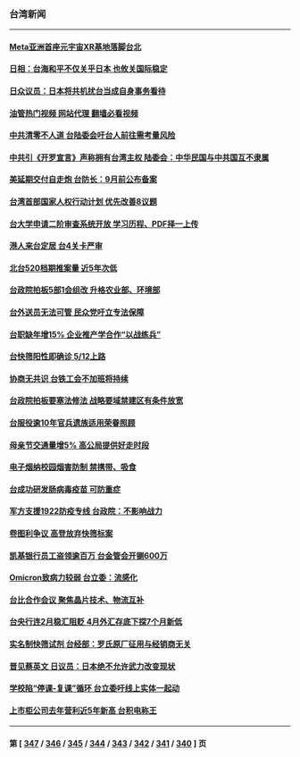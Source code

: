 ### 台湾新闻
---
#### [Meta亚洲首座元宇宙XR基地落脚台北](../../pages/ncid1349361/n13728444.md?05062045) 
#### [日相：台海和平不仅关乎日本 也攸关国际稳定](../../pages/ncid1349361/n13728449.md?05062045) 
#### [日众议员：日本将共机扰台当成自身事务看待](../../pages/ncid1349361/n13728379.md?05062045) 
#### [油管热门视频 网站代理 翻墙必看视频](http://209.222.30.114:81/youtube.html?05062045)
#### [中共清零不人道 台陆委会吁台人前往需考量风险](../../pages/ncid1349361/n13727852.md?05062045) 
#### [中共引《开罗宣言》声称拥有台湾主权 陆委会：中华民国与中共国互不隶属](../../pages/ncid1349361/n13727906.md?05062045) 
#### [美延期交付自走炮 台防长：9月前公布备案](../../pages/ncid1349361/n13727782.md?05062045) 
#### [台湾首部国家人权行动计划 优先改善8议题](../../pages/ncid1349361/n13727981.md?05062045) 
#### [台大学申请二阶审查系统开放 学习历程、PDF择一上传](../../pages/ncid1349361/n13727930.md?05062045) 
#### [港人来台定居 台4关卡严审](../../pages/ncid1349361/n13727978.md?05062045) 
#### [北台520档期推案量 近5年次低](../../pages/ncid1349361/n13727980.md?05062045) 
#### [台政院拍板5部1会组改 升格农业部、环境部](../../pages/ncid1349361/n13727982.md?05062045) 
#### [台外送员无法可管 民众党吁立专法保障](../../pages/ncid1349361/n13727932.md?05062045) 
#### [台职缺年增15% 企业推产学合作“以战练兵”](../../pages/ncid1349361/n13727907.md?05062045) 
#### [台快筛阳性即确诊 5/12上路](../../pages/ncid1349361/n13727928.md?05062045) 
#### [协商无共识 台铁工会不加班将持续](../../pages/ncid1349361/n13727931.md?05062045) 
#### [台政院拍板要塞法修法 战略要域禁建区有条件放宽](../../pages/ncid1349361/n13727942.md?05062045) 
#### [台服役逾10年官兵遗族适用荣眷照顾](../../pages/ncid1349361/n13727940.md?05062045) 
#### [母亲节交通量增5% 高公局提供好走时段](../../pages/ncid1349361/n13727941.md?05062045) 
#### [电子烟纳校园烟害防制 禁携带、吸食](../../pages/ncid1349361/n13727938.md?05062045) 
#### [台成功研发肠病毒疫苗 可防重症](../../pages/ncid1349361/n13727935.md?05062045) 
#### [军方支援1922防疫专线 台政院：不影响战力](../../pages/ncid1349361/n13727910.md?05062045) 
#### [卷图利争议 高登放弃快筛标案](../../pages/ncid1349361/n13727846.md?05062045) 
#### [凯基银行员工盗领逾百万 台金管会开铡600万](../../pages/ncid1349361/n13727848.md?05062045) 
#### [Omicron致病力较弱 台立委：流感化](../../pages/ncid1349361/n13727849.md?05062045) 
#### [台比合作会议 聚焦晶片技术、物流互补](../../pages/ncid1349361/n13727840.md?05062045) 
#### [台央行连2月稳汇阻贬 4月外汇存底下探7个月新低](../../pages/ncid1349361/n13727885.md?05062045) 
#### [实名制快筛试剂 台经部：罗氏原厂征用与经销商无关](../../pages/ncid1349361/n13727850.md?05062045) 
#### [晋见蔡英文 日议员：日本绝不允许武力改变现状](../../pages/ncid1349361/n13727838.md?05062045) 
#### [学校陷“停课-复课”循环 台立委吁线上实体一起动](../../pages/ncid1349361/n13727853.md?05062045) 
#### [上市柜公司去年营利近5年新高 台积电称王](../../pages/ncid1349361/n13727855.md?05062045) 

---
#### 第 [ [347](./347.md?05062045) / [346](./346.md?05062045) / [345](./345.md?05062045) / [344](./344.md?05062045) / [343](./343.md?05062045) / [342](./342.md?05062045) / [341](./341.md?05062045) / [340](./340.md?05062045) ] 页
